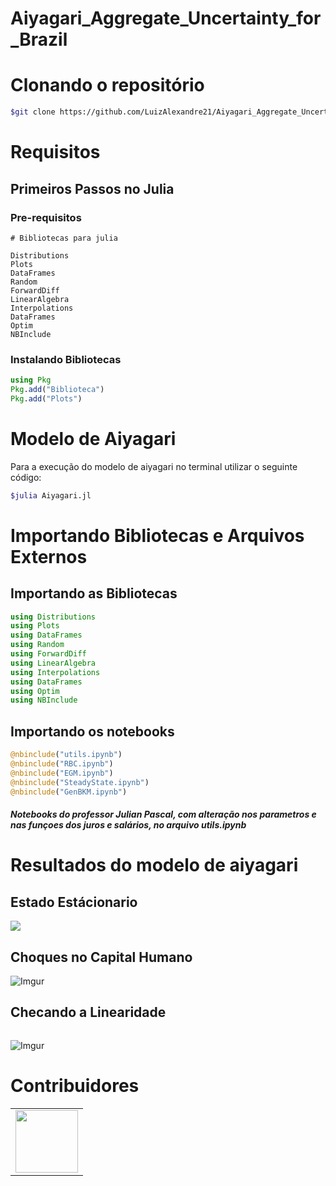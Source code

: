 
<h1> Aiyagari_Aggregate_Uncertainty_for_Brazil </h1>


# **Clonando o repositório**
~~~bash 
$git clone https://github.com/LuizAlexandre21/Aiyagari_Aggregate_Uncertainty_for_Brazil.git
~~~
 
# **Requisitos** 

## **Primeiros Passos no Julia** 

### **Pre-requisitos**
~~~
# Bibliotecas para julia

Distributions 
Plots 
DataFrames 
Random 
ForwardDiff
LinearAlgebra
Interpolations 
DataFrames
Optim 
NBInclude
~~~

### **Instalando Bibliotecas**
~~~julia 
using Pkg 
Pkg.add("Biblioteca")
Pkg.add("Plots")
~~~

# **Modelo de Aiyagari**
Para a execução do modelo de aiyagari no terminal utilizar o seguinte código:
~~~bash
$julia Aiyagari.jl
~~~
# **Importando Bibliotecas e Arquivos Externos**

## **Importando as Bibliotecas** 
~~~julia
using Distributions
using Plots
using DataFrames
using Random
using ForwardDiff
using LinearAlgebra
using Interpolations
using DataFrames
using Optim
using NBInclude
~~~

## **Importando os notebooks**
~~~julia
@nbinclude("utils.ipynb") 
@nbinclude("RBC.ipynb")  
@nbinclude("EGM.ipynb")   
@nbinclude("SteadyState.ipynb") 
@nbinclude("GenBKM.ipynb") 
~~~

##### Notebooks do professor Julian Pascal, com alteração nos parametros e nas funçoes dos juros e salários, no arquivo utils.ipynb


# **Resultados do modelo de aiyagari**

## **Estado Estácionario**

![](https://imgur.com/pmfPC6P.png)

## **Choques no Capital Humano**

![Imgur](https://i.imgur.com/bYhUjR4.png)

## Checando a Linearidade 
~~~julia
~~~
![Imgur](https://i.imgur.com/fVNSbSC.png)


# Contribuidores 

<table> 
    <tr>
    <td align="center"><a http://lattes.cnpq.br/9458204748985902><img src= https://avatars.githubusercontent.com/u/23129808?s=400&u=739133cee3ef3858b8a277dba0b7388145a503fa&v=4 width="100px ><sub><b>Luiz Alexandre Moreira Barros</b></td>
    <td align="center"><a http://lattes.cnpq.br/6695247122647476 ><img src= http://servicosweb.cnpq.br/wspessoa/servletrecuperafoto?tipo=1&id=K8211460U6 width="100px ><sub><b> Raphael Douglas de Freitas Lucena</b></td>
    </tr>
</table>
